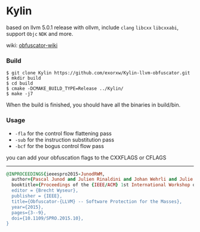 # Kylin
based on llvm 5.0.1 release with ollvm, include `clang` `libcxx` `libcxxabi`, support `Objc` `NDK` and more.

wiki: [obfuscator-wiki](https://github.com/obfuscator-llvm/obfuscator/wiki)

### Build

```shell
$ git clone Kylin https://github.com/exorxw/Kylin-llvm-obfuscator.git
$ mkdir build
$ cd build
$ cmake -DCMAKE_BUILD_TYPE=Release ../Kylin/
$ make -j7
```

When the build is finished, you should have all the binaries in build/bin.

### Usage

 * `-fla` for the control flow flattening pass
 * `-sub` for the instruction substitution pass
 * `-bcf` for the bogus control flow pass

you can add your obfuscation flags to the CXXFLAGS or CFLAGS

------------------
```ruby
@INPROCEEDINGS{ieeespro2015-JunodRWM,
  author={Pascal Junod and Julien Rinaldini and Johan Wehrli and Julie Michielin},
  booktitle={Proceedings of the {IEEE/ACM} 1st International Workshop on Software Protection, {SPRO'15}, Firenze, Italy, May 19th, 2015},
  editor = {Brecht Wyseur},
  publisher = {IEEE},
  title={Obfuscator-{LLVM} -- Software Protection for the Masses},
  year={2015},
  pages={3--9},
  doi={10.1109/SPRO.2015.10},
}
```
